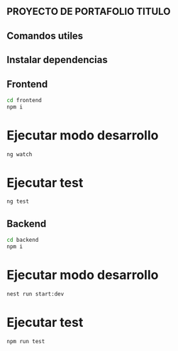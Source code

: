 ## PROYECTO DE PORTAFOLIO TITULO

## Comandos utiles

## Instalar dependencias
## Frontend

```bash
cd frontend
npm i
```
# Ejecutar modo desarrollo

```bash
ng watch
```

# Ejecutar test

```bash
ng test
```

## Backend

```bash
cd backend
npm i
```

# Ejecutar modo desarrollo

```bash
nest run start:dev
```

# Ejecutar test

```bash
npm run test
```